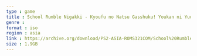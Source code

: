 ```yaml
---
type : game
title : School Rumble Nigakki - Kyoufu no Natsu Gasshuku! Youkan ni Yuurei Arawaru! Otakara o Megutte Makkou Shoubu!!! no Maki (Japan)
genre : 
format : iso
region : asia
link : https://archive.org/download/PS2-ASIA-ROMS321COM/School%20Rumble%20Nigakki%20-%20Kyoufu%20no%20Natsu%20Gasshuku%21%20Youkan%20ni%20Yuurei%20Arawaru%21%20Otakara%20o%20Megutte%20Makkou%20Shoubu%21%21%21%20no%20Maki%20%28Japan%29.7z
size : 1.9GB
---
```

